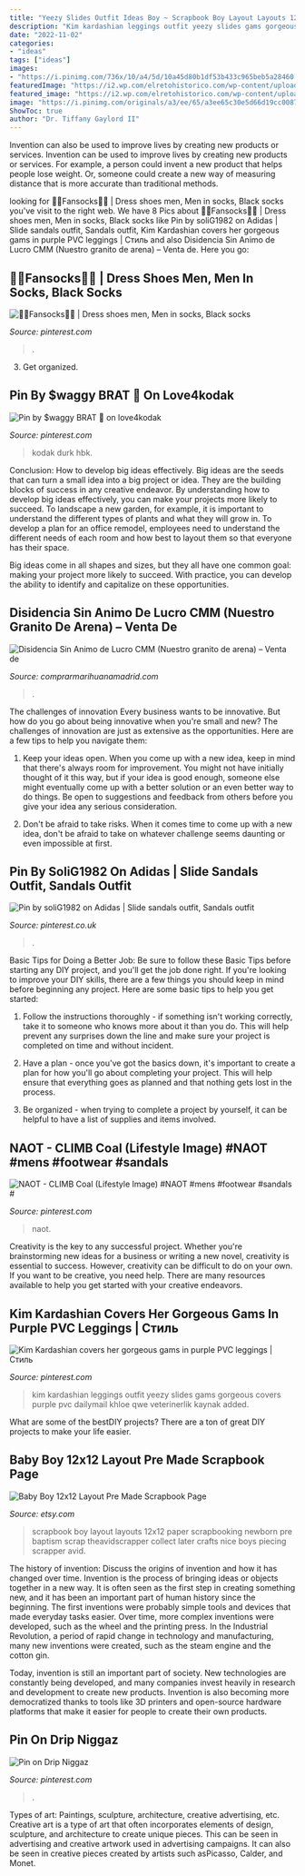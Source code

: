 ```yaml
---
title: "Yeezy Slides Outfit Ideas Boy ~ Scrapbook Boy Layout Layouts 12x12 Paper Scrapbooking Newborn Pre Baptism Scrap Theavidscrapper Collect Later Crafts Nice Boys Piecing Scrapper Avid"
description: "Kim kardashian leggings outfit yeezy slides gams gorgeous covers purple pvc dailymail khloe qwe veterinerlik kaynak added"
date: "2022-11-02"
categories:
- "ideas"
tags: ["ideas"]
images:
- "https://i.pinimg.com/736x/10/a4/5d/10a45d80b1df53b433c965beb5a28460.jpg"
featuredImage: "https://i2.wp.com/elretohistorico.com/wp-content/uploads/2018/11/sahara-espanol-e1542028878617.jpg?fit=500%2C268&amp;ssl=1"
featured_image: "https://i2.wp.com/elretohistorico.com/wp-content/uploads/2018/11/sahara-espanol-e1542028878617.jpg?fit=500%2C268&amp;ssl=1"
image: "https://i.pinimg.com/originals/a3/ee/65/a3ee65c30e5d66d19cc0087d99b053ed.jpg"
ShowToc: true
author: "Dr. Tiffany Gaylord II"
---
```



Invention can also be used to improve lives by creating new products or services.
Invention can be used to improve lives by creating new products or services. For example, a person could invent a new product that helps people lose weight. Or, someone could create a new way of measuring distance that is more accurate than traditional methods.

	

		
looking for 🧦🧦Fansocks🧦🧦 | Dress shoes men, Men in socks, Black socks you've visit to the right web. We have 8 Pics about 🧦🧦Fansocks🧦🧦 | Dress shoes men, Men in socks, Black socks like Pin by soliG1982 on Adidas | Slide sandals outfit, Sandals outfit, Kim Kardashian covers her gorgeous gams in purple PVC leggings | Стиль and also Disidencia Sin Animo de Lucro CMM (Nuestro granito de arena) – Venta de. Here you go:
		
    
## 🧦🧦Fansocks🧦🧦 | Dress Shoes Men, Men In Socks, Black Socks

<img loading=lazy src="https://i.pinimg.com/736x/10/a4/5d/10a45d80b1df53b433c965beb5a28460.jpg" onerror="this.onerror=null;this.src='https://tse3.mm.bing.net/th?id=OIP.T6NtEt8EWRTchR0WBPgkMgHaGq&amp;pid=15.1';" alt="🧦🧦Fansocks🧦🧦 | Dress shoes men, Men in socks, Black socks">

_Source: pinterest.com_

>. 

	

3. Get organized.

    
## Pin By $waggy BRAT 💞 On Love4kodak

<img loading=lazy src="https://i.pinimg.com/736x/e0/3c/a0/e03ca0b49643522b546d3bd37e96c51f.jpg" onerror="this.onerror=null;this.src='https://tse4.mm.bing.net/th?id=OIP.bUwMza2RKoeK7GKJXphyGgHaHt&amp;pid=15.1';" alt="Pin by $waggy BRAT 💞 on love4kodak">

_Source: pinterest.com_

>kodak durk hbk. 

	

Conclusion: How to develop big ideas effectively.
Big ideas are the seeds that can turn a small idea into a big project or idea. They are the building blocks of success in any creative endeavor. By understanding how to develop big ideas effectively, you can make your projects more likely to succeed. 
To landscape a new garden, for example, it is important to understand the different types of plants and what they will grow in. To develop a plan for an office remodel, employees need to understand the different needs of each room and how best to layout them so that everyone has their space. 

 Big ideas come in all shapes and sizes, but they all have one common goal: making your project more likely to succeed. With practice, you can develop the ability to identify and capitalize on these opportunities.

    
## Disidencia Sin Animo De Lucro CMM (Nuestro Granito De Arena) – Venta De

<img loading=lazy src="https://i2.wp.com/elretohistorico.com/wp-content/uploads/2018/11/sahara-espanol-e1542028878617.jpg?fit=500%2C268&amp;ssl=1" onerror="this.onerror=null;this.src='https://tse1.mm.bing.net/th?id=OIP.4iAWFXLaDmkNi4ervULh_gHaD-&amp;pid=15.1';" alt="Disidencia Sin Animo de Lucro CMM (Nuestro granito de arena) – Venta de">

_Source: comprarmarihuanamadrid.com_

>. 

	

The challenges of innovation
Every business wants to be innovative. But how do you go about being innovative when you're small and new? The challenges of innovation are just as extensive as the opportunities. Here are a few tips to help you navigate them:
1. Keep your ideas open. When you come up with a new idea, keep in mind that there's always room for improvement. You might not have initially thought of it this way, but if your idea is good enough, someone else might eventually come up with a better solution or an even better way to do things. Be open to suggestions and feedback from others before you give your idea any serious consideration.

2. Don't be afraid to take risks. When it comes time to come up with a new idea, don't be afraid to take on whatever challenge seems daunting or even impossible at first.

    
## Pin By SoliG1982 On Adidas | Slide Sandals Outfit, Sandals Outfit

<img loading=lazy src="https://i.pinimg.com/originals/d4/3b/94/d43b9424ca31e357e1a3b81285e9f068.jpg" onerror="this.onerror=null;this.src='https://tse3.mm.bing.net/th?id=OIP.VvvcAhUUTtOA-BGFyxjvzAHaJ4&amp;pid=15.1';" alt="Pin by soliG1982 on Adidas | Slide sandals outfit, Sandals outfit">

_Source: pinterest.co.uk_

>. 

	

Basic Tips for Doing a Better Job: Be sure to follow these Basic Tips before starting any DIY project, and you'll get the job done right.
If you're looking to improve your DIY skills, there are a few things you should keep in mind before beginning any project. Here are some basic tips to help you get started: 
1) Follow the instructions thoroughly - if something isn't working correctly, take it to someone who knows more about it than you do. This will help prevent any surprises down the line and make sure your project is completed on time and without incident. 

2) Have a plan - once you've got the basics down, it's important to create a plan for how you'll go about completing your project. This will help ensure that everything goes as planned and that nothing gets lost in the process. 

3) Be organized - when trying to complete a project by yourself, it can be helpful to have a list of supplies and items involved.

    
## NAOT - CLIMB Coal (Lifestyle Image) #NAOT #mens #footwear #sandals #

<img loading=lazy src="https://i.pinimg.com/originals/a5/17/86/a51786bedd85ad35a10b5b719619bc4d.jpg" onerror="this.onerror=null;this.src='https://tse4.mm.bing.net/th?id=OIP.6Im-V6CKD295Vp80nYCEBwHaLG&amp;pid=15.1';" alt="NAOT - CLIMB Coal (Lifestyle Image) #NAOT #mens #footwear #sandals #">

_Source: pinterest.com_

>naot. 

	

Creativity is the key to any successful project. Whether you're brainstorming new ideas for a business or writing a new novel, creativity is essential to success. However, creativity can be difficult to do on your own. If you want to be creative, you need help. There are many resources available to help you get started with your creative endeavors.

    
## Kim Kardashian Covers Her Gorgeous Gams In Purple PVC Leggings | Стиль

<img loading=lazy src="https://i.pinimg.com/736x/65/f4/d0/65f4d052b9ba66294e780b2c3d557807.jpg" onerror="this.onerror=null;this.src='https://tse4.mm.bing.net/th?id=OIP.V-0VR7lDOu3aOh3gG5pDrAHaLG&amp;pid=15.1';" alt="Kim Kardashian covers her gorgeous gams in purple PVC leggings | Стиль">

_Source: pinterest.com_

>kim kardashian leggings outfit yeezy slides gams gorgeous covers purple pvc dailymail khloe qwe veterinerlik kaynak added. 

	

What are some of the bestDIY projects?
There are a ton of great DIY projects to make your life easier.

    
## Baby Boy 12x12 Layout Pre Made Scrapbook Page

<img loading=lazy src="https://img0.etsystatic.com/000/0/5256662/il_fullxfull.189906822.jpg" onerror="this.onerror=null;this.src='https://tse1.mm.bing.net/th?id=OIP.yirHf57fUnidz2yaeaqkawHaHd&amp;pid=15.1';" alt="Baby Boy 12x12 Layout Pre Made Scrapbook Page">

_Source: etsy.com_

>scrapbook boy layout layouts 12x12 paper scrapbooking newborn pre baptism scrap theavidscrapper collect later crafts nice boys piecing scrapper avid. 

	

The history of invention: Discuss the origins of invention and how it has changed over time.
Invention is the process of bringing ideas or objects together in a new way. It is often seen as the first step in creating something new, and it has been an important part of human history since the beginning.
The first inventions were probably simple tools and devices that made everyday tasks easier. Over time, more complex inventions were developed, such as the wheel and the printing press. In the Industrial Revolution, a period of rapid change in technology and manufacturing, many new inventions were created, such as the steam engine and the cotton gin.

Today, invention is still an important part of society. New technologies are constantly being developed, and many companies invest heavily in research and development to create new products. Invention is also becoming more democratized thanks to tools like 3D printers and open-source hardware platforms that make it easier for people to create their own products.

    
## Pin On Drip Niggaz

<img loading=lazy src="https://i.pinimg.com/originals/a3/ee/65/a3ee65c30e5d66d19cc0087d99b053ed.jpg" onerror="this.onerror=null;this.src='https://tse1.mm.bing.net/th?id=OIP.ZP2-2xesFDHsDt9PDcgUQwHaJQ&amp;pid=15.1';" alt="Pin on Drip Niggaz">

_Source: pinterest.com_

>. 

	

Types of art: Paintings, sculpture, architecture, creative advertising, etc.
Creative art is a type of art that often incorporates elements of design, sculpture, and architecture to create unique pieces. This can be seen in advertising and creative artwork used in advertising campaigns. It can also be seen in creative pieces created by artists such asPicasso, Calder, and Monet.


